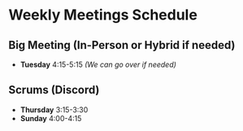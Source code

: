 # Weekly Meetings Schedule

## Big Meeting (In-Person or Hybrid if needed)

- **Tuesday** 4:15-5:15 _(We can go over if needed)_

## Scrums (Discord)

- **Thursday** 3:15-3:30  
- **Sunday** 4:00-4:15
